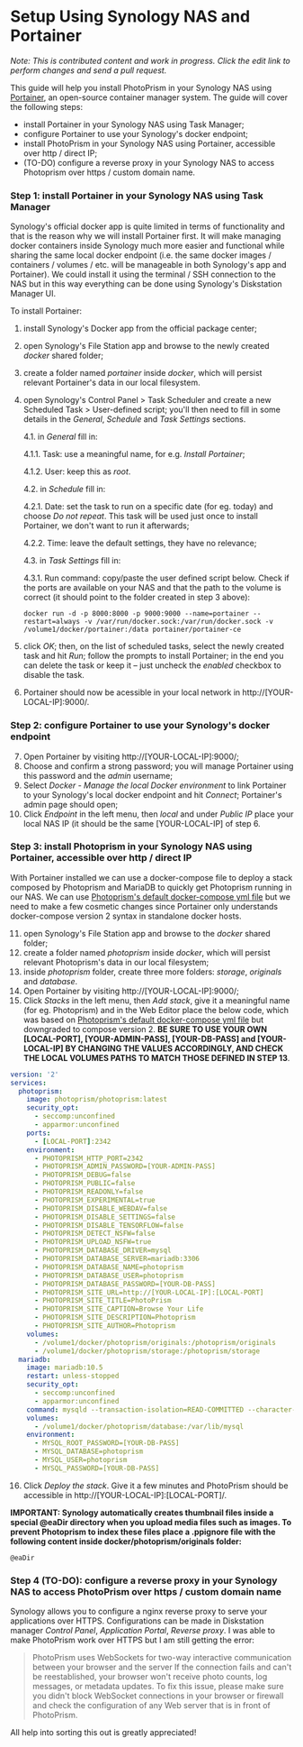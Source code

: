 # Setup Using Synology NAS and Portainer

*Note: This is contributed content and work in progress. Click the edit link to perform changes and send a pull request.*

This guide will help you install PhotoPrism in your Synology NAS using [Portainer](https://www.portainer.io/), an open-source container manager system. The guide will cover the following steps:

- install Portainer in your Synology NAS using Task Manager;
- configure Portainer to use your Synology's docker endpoint;
- install PhotoPrism in your Synology NAS using Portainer, accessible over http / direct IP;
- (TO-DO) configure a reverse proxy in your Synology NAS to access Photoprism over https / custom domain name.

### Step 1: install Portainer in your Synology NAS using Task Manager ###

Synology's official docker app is quite limited in terms of functionality and that is the reason why we will install Portainer first. It will make managing docker containers inside Synology much more easier and functional while sharing the same local docker endpoint (i.e. the same docker images / containers / volumes / etc. will be manageable in both Synology's app and Portainer). We could install it using the terminal / SSH connection to the NAS but in this way everything can be done using Synology's Diskstation Manager UI.

To install Portainer:

1. install Synology's Docker app from the official package center;
2. open Synology's File Station app and browse to the newly created _docker_ shared folder;
3. create a folder named _portainer_ inside _docker_, which will persist relevant Portainer's data in our local filesystem.
4. open Synology's Control Panel > Task Scheduler and create a new Scheduled Task > User-defined script; you'll then need to fill in some details in the _General_, _Schedule_ and _Task Settings_ sections.

    4.1. in _General_ fill in:
    
      4.1.1. Task: use a meaningful name, for e.g. _Install Portainer_;
      
      4.1.2. User: keep this as _root_.

    4.2. in _Schedule_ fill in:
    
      4.2.1. Date: set the task to run on a specific date (for eg. today) and choose _Do not repeat_. This task will be used just once to install Portainer, we don't want to run it afterwards;
      
      4.2.2. Time: leave the default settings, they have no relevance;

    4.3. in _Task Settings_ fill in:
    
      4.3.1. Run command: copy/paste the user defined script below. Check if the ports are available on your NAS and that the path to the volume is correct (it should point to the folder created in step 3 above):
      ```
      docker run -d -p 8000:8000 -p 9000:9000 --name=portainer --restart=always -v /var/run/docker.sock:/var/run/docker.sock -v /volume1/docker/portainer:/data portainer/portainer-ce
      ```
      
5. click _OK_; then, on the list of scheduled tasks, select the newly created task and hit _Run_; follow the prompts to install Portainer; in the end you can delete the task or keep it – just uncheck the _enabled_ checkbox to disable the task.

6. Portainer should now be acessible in your local network in http://[YOUR-LOCAL-IP]:9000/.

### Step 2: configure Portainer to use your Synology's docker endpoint ###

7. Open Portainer by visiting http://[YOUR-LOCAL-IP]:9000/;
8. Choose and confirm a strong password; you will manage Portainer using this password and the _admin_ username;
9. Select _Docker - Manage the local Docker environment_ to link Portainer to your Synology's local docker endpoint and hit _Connect_; Portainer's admin page should open;
10. Click _Endpoint_ in the left menu, then _local_ and under _Public IP_ place your local NAS IP (it should be the same [YOUR-LOCAL-IP] of step 6.

### Step 3: install Photoprism in your Synology NAS using Portainer, accessible over http / direct IP ###

With Portainer installed we can use a docker-compose file to deploy a stack composed by Photoprism and MariaDB to quickly get Photoprism running in our NAS. We can use [Photoprism's default docker-compose yml file](https://dl.photoprism.org/docker/docker-compose.yml) but we need to make a few cosmetic changes since Portainer only understands docker-compose version 2 syntax in standalone docker hosts.

11. open Synology's File Station app and browse to the _docker_ shared folder;
12. create a folder named _photoprism_ inside _docker_, which will persist relevant Photoprism's data in our local filesystem;
13. inside _photoprism_ folder, create three more folders: _storage_, _originals_ and _database_.
14. Open Portainer by visiting http://[YOUR-LOCAL-IP]:9000/;
15. Click _Stacks_ in the left menu, then _Add stack_, give it a meaningful name (for eg. Photoprism) and in the Web Editor place the below code, which was based on [Photoprism's default docker-compose yml file](https://dl.photoprism.org/docker/docker-compose.yml) but downgraded to compose version 2. **BE SURE TO USE YOUR OWN [LOCAL-PORT], [YOUR-ADMIN-PASS], [YOUR-DB-PASS] and [YOUR-LOCAL-IP] BY CHANGING THE VALUES ACCORDINGLY, AND CHECK THE LOCAL VOLUMES PATHS TO MATCH THOSE DEFINED IN STEP 13**.

```yml
version: '2'
services:
  photoprism:
    image: photoprism/photoprism:latest
    security_opt:
      - seccomp:unconfined
      - apparmor:unconfined
    ports:
      - [LOCAL-PORT]:2342
    environment:
      - PHOTOPRISM_HTTP_PORT=2342
      - PHOTOPRISM_ADMIN_PASSWORD=[YOUR-ADMIN-PASS]
      - PHOTOPRISM_DEBUG=false
      - PHOTOPRISM_PUBLIC=false
      - PHOTOPRISM_READONLY=false
      - PHOTOPRISM_EXPERIMENTAL=true
      - PHOTOPRISM_DISABLE_WEBDAV=false
      - PHOTOPRISM_DISABLE_SETTINGS=false
      - PHOTOPRISM_DISABLE_TENSORFLOW=false
      - PHOTOPRISM_DETECT_NSFW=false
      - PHOTOPRISM_UPLOAD_NSFW=true
      - PHOTOPRISM_DATABASE_DRIVER=mysql
      - PHOTOPRISM_DATABASE_SERVER=mariadb:3306
      - PHOTOPRISM_DATABASE_NAME=photoprism
      - PHOTOPRISM_DATABASE_USER=photoprism
      - PHOTOPRISM_DATABASE_PASSWORD=[YOUR-DB-PASS]
      - PHOTOPRISM_SITE_URL=http://[YOUR-LOCAL-IP]:[LOCAL-PORT]
      - PHOTOPRISM_SITE_TITLE=PhotoPrism
      - PHOTOPRISM_SITE_CAPTION=Browse Your Life
      - PHOTOPRISM_SITE_DESCRIPTION=Photoprism
      - PHOTOPRISM_SITE_AUTHOR=Photoprism
    volumes:
      - /volume1/docker/photoprism/originals:/photoprism/originals
      - /volume1/docker/photoprism/storage:/photoprism/storage  
  mariadb:
    image: mariadb:10.5
    restart: unless-stopped
    security_opt:
      - seccomp:unconfined
      - apparmor:unconfined
    command: mysqld --transaction-isolation=READ-COMMITTED --character-set-server=utf8mb4 --collation-server=utf8mb4_unicode_ci --max-connections=512 --innodb-rollback-on-timeout=OFF --innodb-lock-wait-timeout=50
    volumes:
      - /volume1/docker/photoprism/database:/var/lib/mysql
    environment:
      - MYSQL_ROOT_PASSWORD=[YOUR-DB-PASS]
      - MYSQL_DATABASE=photoprism
      - MYSQL_USER=photoprism
      - MYSQL_PASSWORD=[YOUR-DB-PASS]
```

16. Click _Deploy the stack_. Give it a few minutes and PhotoPrism should be accessible in http://[YOUR-LOCAL-IP]:[LOCAL-PORT]/.

**IMPORTANT: Synology automatically creates thumbnail files inside a special @eaDir directory when you upload media files such as images. To prevent Photoprism to index these files place a .ppignore file with the following content inside docker/photoprism/originals folder:**
```
@eaDir
```

### Step 4 (TO-DO): configure a reverse proxy in your Synology NAS to access PhotoPrism over https / custom domain name ###

Synology allows you to configure a nginx reverse proxy to serve your applications over HTTPS. Configurations can be made in Diskstation manager _Control Panel_, _Application Portal_, _Reverse proxy_. I was able to make PhotoPrism work over HTTPS but I am still getting the error:

> PhotoPrism uses WebSockets for two-way interactive communication between your browser and the server
> If the connection fails and can't be reestablished, your browser won't receive photo counts, log messages, or metadata updates.
> To fix this issue, please make sure you didn't block WebSocket connections in your browser or firewall and check the configuration of any Web server that is in front of PhotoPrism.

All help into sorting this out is greatly appreciated!

